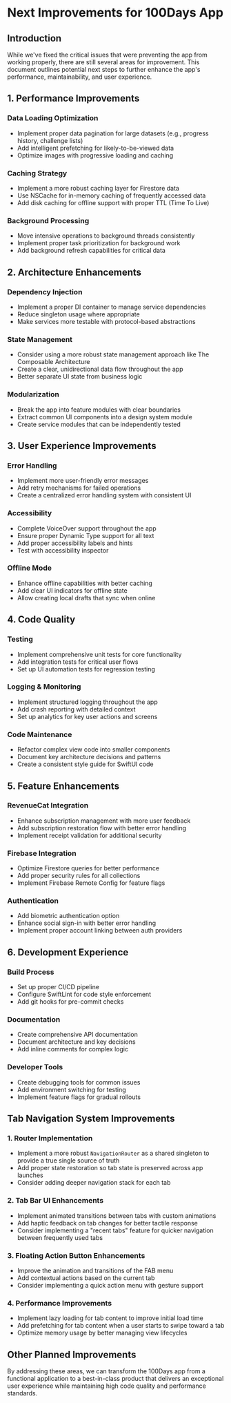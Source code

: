 # Next Improvements for 100Days App

## Introduction

While we've fixed the critical issues that were preventing the app from working properly, there are still several areas for improvement. This document outlines potential next steps to further enhance the app's performance, maintainability, and user experience.

## 1. Performance Improvements

### Data Loading Optimization

- Implement proper data pagination for large datasets (e.g., progress history, challenge lists)
- Add intelligent prefetching for likely-to-be-viewed data
- Optimize images with progressive loading and caching

### Caching Strategy

- Implement a more robust caching layer for Firestore data
- Use NSCache for in-memory caching of frequently accessed data
- Add disk caching for offline support with proper TTL (Time To Live)

### Background Processing

- Move intensive operations to background threads consistently
- Implement proper task prioritization for background work
- Add background refresh capabilities for critical data

## 2. Architecture Enhancements

### Dependency Injection

- Implement a proper DI container to manage service dependencies
- Reduce singleton usage where appropriate
- Make services more testable with protocol-based abstractions

### State Management

- Consider using a more robust state management approach like The Composable Architecture
- Create a clear, unidirectional data flow throughout the app
- Better separate UI state from business logic

### Modularization

- Break the app into feature modules with clear boundaries
- Extract common UI components into a design system module
- Create service modules that can be independently tested

## 3. User Experience Improvements

### Error Handling

- Implement more user-friendly error messages
- Add retry mechanisms for failed operations
- Create a centralized error handling system with consistent UI

### Accessibility

- Complete VoiceOver support throughout the app
- Ensure proper Dynamic Type support for all text
- Add proper accessibility labels and hints
- Test with accessibility inspector

### Offline Mode

- Enhance offline capabilities with better caching
- Add clear UI indicators for offline state
- Allow creating local drafts that sync when online

## 4. Code Quality

### Testing

- Implement comprehensive unit tests for core functionality
- Add integration tests for critical user flows
- Set up UI automation tests for regression testing

### Logging & Monitoring

- Implement structured logging throughout the app
- Add crash reporting with detailed context
- Set up analytics for key user actions and screens

### Code Maintenance

- Refactor complex view code into smaller components
- Document key architecture decisions and patterns
- Create a consistent style guide for SwiftUI code

## 5. Feature Enhancements

### RevenueCat Integration

- Enhance subscription management with more user feedback
- Add subscription restoration flow with better error handling
- Implement receipt validation for additional security

### Firebase Integration

- Optimize Firestore queries for better performance
- Add proper security rules for all collections
- Implement Firebase Remote Config for feature flags

### Authentication

- Add biometric authentication option
- Enhance social sign-in with better error handling
- Implement proper account linking between auth providers

## 6. Development Experience

### Build Process

- Set up proper CI/CD pipeline
- Configure SwiftLint for code style enforcement
- Add git hooks for pre-commit checks

### Documentation

- Create comprehensive API documentation
- Document architecture and key decisions
- Add inline comments for complex logic

### Developer Tools

- Create debugging tools for common issues
- Add environment switching for testing
- Implement feature flags for gradual rollouts

## Tab Navigation System Improvements

### 1. Router Implementation

- Implement a more robust `NavigationRouter` as a shared singleton to provide a true single source of truth
- Add proper state restoration so tab state is preserved across app launches
- Consider adding deeper navigation stack for each tab

### 2. Tab Bar UI Enhancements

- Implement animated transitions between tabs with custom animations
- Add haptic feedback on tab changes for better tactile response
- Consider implementing a "recent tabs" feature for quicker navigation between frequently used tabs

### 3. Floating Action Button Enhancements

- Improve the animation and transitions of the FAB menu
- Add contextual actions based on the current tab
- Consider implementing a quick action menu with gesture support

### 4. Performance Improvements

- Implement lazy loading for tab content to improve initial load time
- Add prefetching for tab content when a user starts to swipe toward a tab
- Optimize memory usage by better managing view lifecycles

## Other Planned Improvements

By addressing these areas, we can transform the 100Days app from a functional application to a best-in-class product that delivers an exceptional user experience while maintaining high code quality and performance standards.
